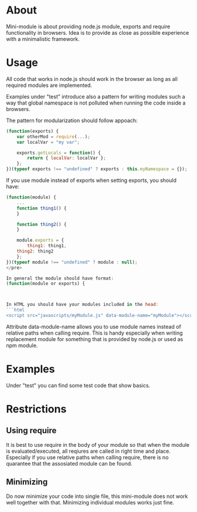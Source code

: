 
# About #

Mini-module is about providing node.js module, exports and require functionality in browsers. Idea is to provide as close as possible experience with a minimalistic framework.

# Usage #

All code that works in node.js should work in the browser as long as all required modules are implemented.

Examples under "test" introduce also a pattern for writing modules such a way that global namespace is not polluted when running the code inside a browsers.

The pattern for modularization should follow appoach:
```javascript
(function(exports) {
    var otherMod = require(...);
    var localVar = "my var";

    exports.getLocals = function() {
        return { localVar: localVar };
    };
})(typeof exports !== "undefined" ? exports : this.myNamespace = {});
```

If you use module instead of exports when setting exports, you should have:
```javascript
(function(module) {
    ...
    function thing1() {
    }

    function thing2() {
    }

    module.exports = {
        thing1: thing1,
	thing2: thing2
    };
})(typeof module !== "undefined" ? module : null);
</pre>

In general the module should have format:
(function(module or exports) {



In HTML you should have your modules included in the head:
```html
<script src="javascripts/myModule.js" data-module-name="myModule"></script>
```

Attribute data-module-name allows you to use module names instead of relative paths when calling require. This is handy especially when writing replacement module for something that is provided by node.js or used as npm module.

# Examples #

Under "test" you can find some test code that show basics.

# Restrictions #

## Using require ##

It is best to use require in the body of your module so that when the module is evaluated/executed, all reqiures are called in right time and place. Especially if you use relative paths when calling require, there is no quarantee that the assosiated module can be found.

## Minimizing ##

Do now minimize your code into single file, this mini-module does not work well together with that. Minimizing individual modules works just fine.


